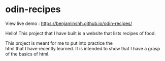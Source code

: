 # odin-recipes
View live demo : https://benjaminshh.github.io/odin-recipes/

Hello! This project that I have built is a website that
lists recipes of food.

This project is meant for me to put into practice the  
html that I have recently learned. 
It is intended to show that I have a grasp of the basics
of html. 




